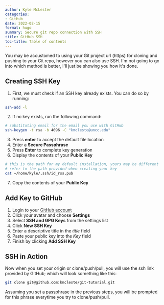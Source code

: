 ```yaml
---
author: Kyle McLester
categories:
- GitHub
date: 2022-02-15
format: hugo
summary: Secure git repo connection with SSH
title: GitHub SSH
toc-title: Table of contents
---
```


You may be accustomed to using your Git project url (https) for cloning
and pushing to your Git repo, however you can also use SSH. I'm not
going to go into which method is better, I'll just be showing you how
it's done.

## Creating SSH Key

1.  First, we must check if an SSH key already exists. You can do so by
    running:

``` bash
ssh-add -l
```

2.  If no key exists, run the following command:

``` bash
# substituting email for the email you use with GitHub
ssh-keygen -t rsa -b 4096 -C "kmcleste@uncc.edu"
```

3.  Press **enter** to accept the default file location
4.  Enter a **Secure Passphrase**
5.  Press **Enter** to complete key generation
6.  Display the contents of your **Public Key**

``` bash
# this is the path for my default installation, yours may be different
# refer to the path provided when creating your key
cat ~/home/kyle/.ssh/id_rsa.pub
```

7.  Copy the contents of your **Public Key**

## Add Key to GitHub

1.  Login to your [GitHub account](https://github.com)
2.  Click your avatar and choose **Settings**
3.  Select **SSH and GPG Keys** from the settings list
4.  Click **New SSH Key**
5.  Enter a descriptive title in the *title* field
6.  Paste your public key into the *Key* field
7.  Finish by clicking **Add SSH Key**

## SSH in Action

Now when you set your origin or clone/push/pull, you will use the ssh
link provided by GitHub; which will look something like this:

``` bash
git clone git@github.com:kmcleste/git-tutorial.git
```

Assuming you set a passphrase in the previous steps, you will be
prompted for this phrase everytime you try to clone/push/pull.
